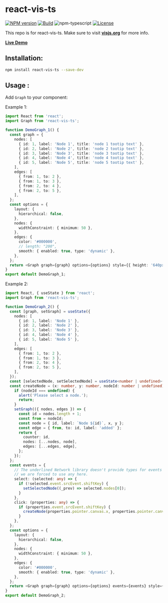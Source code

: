 # react-vis-ts

[![NPM version][npm-image]][npm-url]
[![Build][github-build]][github-build-url]
![npm-typescript]
[![License][github-license]][github-license-url]

This repo is for react-vis-ts.
Make sure to visit [**visjs.org**](https://visjs.org/) for more info.

[**Live Demo**](https://GraceLR.github.io/react-vis-ts/)

## Installation:

```bash
npm install react-vis-ts --save-dev
```

## Usage :

Add `Graph` to your component:

Example 1:

```ts
import React from 'react';
import Graph from 'react-vis-ts';

function DemoGraph_1() {
  const graph = {
    nodes: [
      { id: 1, label: 'Node 1', title: 'node 1 tootip text' },
      { id: 2, label: 'Node 2', title: 'node 2 tootip text' },
      { id: 3, label: 'Node 3', title: 'node 3 tootip text' },
      { id: 4, label: 'Node 4', title: 'node 4 tootip text' },
      { id: 5, label: 'Node 5', title: 'node 5 tootip text' },
    ],
    edges: [
      { from: 1, to: 2 },
      { from: 1, to: 3 },
      { from: 2, to: 4 },
      { from: 2, to: 5 },
    ],
  };
  const options = {
    layout: {
      hierarchical: false,
    },
    nodes: {
      widthConstraint: { minimum: 50 },
    },
    edges: {
      color: '#000000',
      // length: "200",
      smooth: { enabled: true, type: 'dynamic' },
    },
  };
  return <Graph graph={graph} options={options} style={{ height: '640px' }} />;
}
export default DemoGraph_1;
```

Example 2:

```ts
import React, { useState } from 'react';
import Graph from 'react-vis-ts';

function DemoGraph_2() {
  const [graph, setGraph] = useState({
    nodes: [
      { id: 1, label: 'Node 1' },
      { id: 2, label: 'Node 2' },
      { id: 3, label: 'Node 3' },
      { id: 4, label: 'Node 4' },
      { id: 5, label: 'Node 5' },
    ],
    edges: [
      { from: 1, to: 2 },
      { from: 1, to: 3 },
      { from: 2, to: 4 },
      { from: 2, to: 5 },
    ],
  });
  const [selectedNode, setSelectedNode] = useState<number | undefined>(undefined);
  const createNode = (x: number, y: number, nodeId: number | undefined) => {
    if (nodeId === undefined) {
      alert('Please select a node.');
      return;
    }
    setGraph(({ nodes, edges }) => {
      const id = nodes.length + 1;
      const from = nodeId;
      const node = { id, label: `Node ${id}`, x, y };
      const edge = { from, to: id, label: 'added' };
      return {
        counter: id,
        nodes: [...nodes, node],
        edges: [...edges, edge],
      };
    });
  };
  const events = {
    // The underlined Network library doesn't provide types for events so
    // we are forced to use any here.
    select: (selected: any) => {
      if (!selected.event.srcEvent.shiftKey) {
        setSelectedNode((_prev) => selected.nodes[0]);
      }
    },
    click: (properties: any) => {
      if (properties.event.srcEvent.shiftKey) {
        createNode(properties.pointer.canvas.x, properties.pointer.canvas.y, selectedNode);
      }
    },
  };
  const options = {
    layout: {
      hierarchical: false,
    },
    nodes: {
      widthConstraint: { minimum: 50 },
    },
    edges: {
      color: '#000000',
      smooth: { enabled: true, type: 'dynamic' },
    },
  };
  return <Graph graph={graph} options={options} events={events} style={{ height: '740px' }} />;
}
export default DemoGraph_2;
```

[npm-url]: https://www.npmjs.com/package/react-vis-ts
[npm-image]: https://img.shields.io/npm/v/react-vis-ts
[github-license]: https://img.shields.io/github/license/gapon2401/my-react-typescript-package
[github-license-url]: https://github.com/GraceLR/react-vis-ts/blob/master/LICENSE
[github-build]: https://github.com/GraceLR/react-vis-ts/actions/workflows/publish.yml/badge.svg
[github-build-url]: https://github.com/GraceLR/react-vis-ts/actions/workflows/publish.yml
[npm-typescript]: https://img.shields.io/npm/types/react-vis-ts
